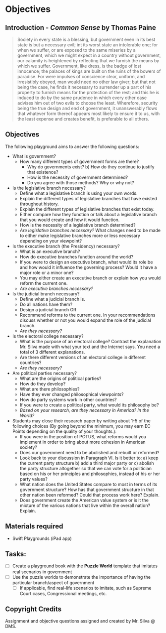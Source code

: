 # Objectives

## Introduction - _Common Sense_ by Thomas Paine
 > Society in every state is a blessing, but government even in its best state is but a necessary evil; int its worst state an intolerable one; for when we suffer, or are exposed to the same miseries by a government, which we might expect in a country without government, our calamity is heightened by reflecting that we furnish the means by which we suffer.  Government, like dress, is the badge of lost innocence; the palaces of kings are built on the ruins of the bowers of paradise.  For were impulses of conscience clear, uniform, and irresistibly obeyed, man would need no other law giver; but that not being the case, he finds it necessary to surrender up a part of his property to furnish means for the protection of the rest; and this he is induced to do by the same prudence in which every other case advises him out of two evils to choose the least.  Wherefore, security being the true design and end of government, it unanswerably flows that whatever form thereof appears most likely to ensure it to us, with the least expense and creates benefit, is preferable to all others.
 
## Objectives
The following playground aims to answer the following questions:

* What is government?
	* How many different types of government forms are there?
		* Why do governments exist? b) How do they continue to justify that existence?   
		* How is the necessity of government determined?
		* Do you agree with those methods?  Why or why not?
* Is the legislative branch necessary?
	* Define what a legislative branch is using your own words.
	* Explain the different types of legislative branches that have existed throughout history.
	* Explain the different types of legislative branches that exist today.
	* Either compare how they function or talk about a legislative branch that you would create and how it would function.
	* How is the necessity of a legislative branch determined?
	* _Are legislative branches necessary?_  What changes need to be made to either make legislative branches more or less necessary depending on your viewpoint? 
* Is the executive branch (the Presidency) necessary?
	* What is an executive branch?
	* How do executive branches function around the world?
	* If you were to design an executive branch, what would its role be and how would it influence the governing process?  Would it have a major role or a minor one?
	* You may either create an executive branch or explain how you would reform the current one.
	* _Are executive branches necessary?_
* Is the judicial branch necessary?
	* Define what a judicial branch is.
	* Do all nations have them?  
	* Design a judicial branch OR
	* Recommend reforms to the current one.  In your recommendations discuss whether or not you would expand the role of the judicial branch.
	* _Are they necessary?_
* Is the electoral college necessary?
	* What is the purpose of an electoral college?  Contrast the explanation Mr. Silva made with what your text and the Internet says.  You need a total of 3 different explanations.
	* Are there different versions of an electoral college in different countries?
	* _Are they necessary?_
* Are political parties necessary?
	* What are the origins of political parties?
	* How do they develop?
	* What are there philosophies?
	* Have they ever changed philosophical viewpoints?
	* How do party systems work in other countries?
	* If you were to create a political party, what would its philosophy be?
	* _Based on your research, are they necessary in America?  In the World?_
* Students may close their research paper by writing about 1-5 of the following choices (By going beyond the minimum, you may earn EC Points depending on the quality of your thoughts.):
	* If you were in the position of POTUS, what reforms would you implement in order to bring about more cohesion in American society?
	* Does our government need to be abolished and rebuilt or reformed?
	* Look back to your discussion in Paragraph VI.  Is it better to: a) keep the current party structure b) add a third major party or c) abolish the party structure altogether so that we can vote for a politician based on his or her principles and philosophies, instead of his or her party values?
	* What nation does the United States compare to most in terms of its government structure?  How has that government structure in that other nation been reformed?  Could that process work here?  Explain.
	* Does government create the American value system or is it the mixture of the various nations that live within the overall nation?  Explain.  

  
## Materials required
  * Swift Playgrounds (iPad app)
  
## Tasks:
- [ ] Create a playground book with the **Puzzle World** template that imitates real scenarios in government
- [ ] Use the puzzle worlds to demonstrate the importance of having the particular branch/aspect of government
  - [ ] If applicable, find real-life scenarios to imitate, such as Supreme Court cases, Congressional meetings, etc.

## Copyright Credits
Assignment and objective questions assigned and created by Mr. Silva @ DMS.